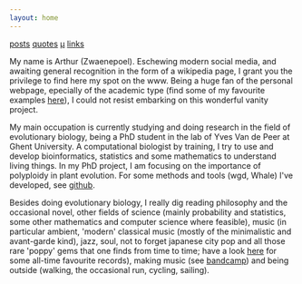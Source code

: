 ```yaml
---
layout: home
---
```


[posts](posts)
[quotes](quotes)
[μ](mubb)
[links](links)

My name is Arthur (Zwaenepoel). Eschewing modern social media, and awaiting
general recognition in the form of a wikipedia page, I grant you the privilege
to find here my spot on the www. Being a huge fan of the personal webpage,
epecially of the academic type (find some of my favourite examples
[here](links)), I could not resist embarking on this wonderful vanity project.

My main occupation is currently studying and doing research in the field of
evolutionary biology, being a PhD student in the lab of Yves Van de Peer at
Ghent University. A computational biologist by training, I try to use and
develop bioinformatics, statistics and some mathematics to understand living
things. In my PhD project, I am focusing on the importance of polyploidy in
plant evolution. For some methods and tools (wgd, Whale) I've developed,
see [github](https://github.com/arzwa).

Besides doing evolutionary biology, I really dig reading philosophy and the
occasional novel, other fields of science (mainly probability and statistics,
some other mathematics and computer science where feasible), music (in
particular ambient, 'modern' classical music (mostly of the minimalistic and
avant-garde kind), jazz, soul, not to forget japanese city pop and all those
rare 'poppy' gems that one finds from time to time; have a look [here](mubb)
for some all-time favourite records), making music (see
[bandcamp](https://bruinebeer.bandcamp.com/)) and being outside (walking, the
occasional run, cycling, sailing).

